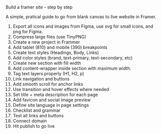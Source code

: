 Build a framer site - step by step

A simple, pratical guide to go from blank canvas to live website in Framer. 

1. Export all icons and images from Figma, use svg for small icons, and png for Figma.
2. Compress large files (use TinyPNG)
3. Create a new project in Frammer
4. Add tablet (810) and mobile (390) breakpoints
5. Create text styles (Headings, Body, Links)
6. Add color styles (brand, text-primary, text-secondary, etc)
7. Create new section with fill width
8. Add content-wrapper inside section with maximum width.
9. Tag text layers properly (H1, H2, p)
10. Link navigation and buttons
11. Add smooth scroll for anchor links
12. Use transition and hover effects where needed
13. Set title + meta description for each page
14. Add favicon and social image preview
15. Define site language in page settings
16. Checklist and grammar
17. Test all links and buttons
18. Connect domain
19. Hit publish to go live 


